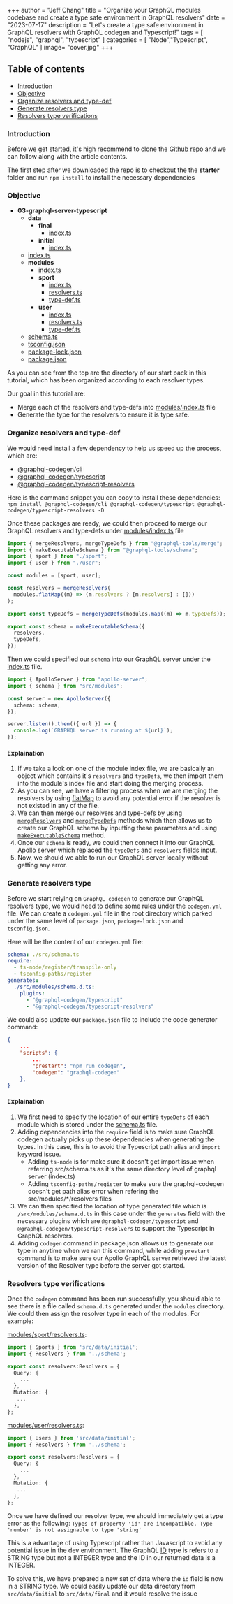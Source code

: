 +++
author = "Jeff Chang"
title = "Organize your GraphQL modules codebase and create a type safe environment in GraphQL resolvers"
date = "2023-07-17"
description = "Let's create a type safe environment in GraphQL resolvers with GraphQL codegen and Typescript!"
tags = [
    "nodejs", "graphql", "typescript"
]
categories = [
    "Node","Typescript", "GraphQL"
]
image= "cover.jpg"
+++

## Table of contents

- [Introduction](#introduction)
- [Objective](#objective)
- [Organize resolvers and type-def](#organize-file)
- [Generate resolvers type](#resolver-type-safe)
- [Resolvers type verifications](#verifications)

### Introduction<a name="introduction"></a>

Before we get started, it's high recommend to clone the [Github repo](https://github.com/Jeffcw96/graphql-learning-journey/tree/master/03-graphql-server-typescript) and we can follow along with the article contents.

The first step after we downloaded the repo is to checkout the the **starter** folder and run `npm install` to install the necessary dependencies

### Objective<a name="objective"></a>

- **03\-graphql\-server\-typescript**
  - **data**
    - **final**
      - [index.ts](https://github.com/Jeffcw96/graphql-learning-journey/tree/master/03-graphql-server-typescript/starter/src/data/final/index.ts)
    - **initial**
      - [index.ts](https://github.com/Jeffcw96/graphql-learning-journey/tree/master/03-graphql-server-typescript/starter/src/data/initial/index.ts)
  - [index.ts](https://github.com/Jeffcw96/graphql-learning-journey/tree/master/03-graphql-server-typescript/starter/src/index.ts)
  - **modules**
    - [index.ts](https://github.com/Jeffcw96/graphql-learning-journey/tree/master/03-graphql-server-typescript/starter/src/modules/index.ts)
    - **sport**
      - [index.ts](https://github.com/Jeffcw96/graphql-learning-journey/tree/master/03-graphql-server-typescript/starter/src/modules/sport/index.ts)
      - [resolvers.ts](https://github.com/Jeffcw96/graphql-learning-journey/tree/master/03-graphql-server-typescript/starter/src/modules/sport/resolvers.ts)
      - [type\-def.ts](https://github.com/Jeffcw96/graphql-learning-journey/tree/master/03-graphql-server-typescript/starter/src/modules/sport/type-def.ts)
    - **user**
      - [index.ts](https://github.com/Jeffcw96/graphql-learning-journey/tree/master/03-graphql-server-typescript/starter/src/modules/user/index.ts)
      - [resolvers.ts](https://github.com/Jeffcw96/graphql-learning-journey/tree/master/03-graphql-server-typescript/starter/src/modules/user/resolvers.ts)
      - [type\-def.ts](https://github.com/Jeffcw96/graphql-learning-journey/tree/master/03-graphql-server-typescript/starter/src/modules/user/type-def.ts)
  - [schema.ts](https://github.com/Jeffcw96/graphql-learning-journey/tree/master/03-graphql-server-typescript/starter/src/schema.ts)
  - [tsconfig.json](https://github.com/Jeffcw96/graphql-learning-journey/tree/master/03-graphql-server-typescript/starter/tsconfig.json)
  - [package\-lock.json](https://github.com/Jeffcw96/graphql-learning-journey/tree/master/03-graphql-server-typescript/starter/package-lock.json)
  - [package.json](https://github.com/Jeffcw96/graphql-learning-journey/tree/master/03-graphql-server-typescript/starter/package.json)

As you can see from the top are the directory of our start pack in this tutorial, which has been organized according to each resolver types.

Our goal in this tutorial are:

- Merge each of the resolvers and type-defs into [modules/index.ts](https://github.com/Jeffcw96/graphql-learning-journey/tree/master/03-graphql-server-typescript/starter/src/modules/index.ts) file
- Generate the type for the resolvers to ensure it is type safe.

### Organize resolvers and type-def<a name="organize-file"></a>

We would need install a few dependency to help us speed up the process, which are:

- [@graphql-codegen/cli](https://www.npmjs.com/package/@graphql-codegen/cli)
- [@graphql-codegen/typescript](https://www.npmjs.com/package/@graphql-codegen/typescript)
- [@graphql-codegen/typescript-resolvers](https://www.npmjs.com/package/@graphql-codegen/typescript-resolvers)

Here is the command snippet you can copy to install these dependencies:
`npm install @graphql-codegen/cli @graphql-codegen/typescript @graphql-codegen/typescript-resolvers -D`

Once these packages are ready, we could then proceed to merge our GraphQL resolvers and type-defs under [modules/index.ts](https://github.com/Jeffcw96/graphql-learning-journey/tree/master/03-graphql-server-typescript/starter/src/modules/index.ts) file

```ts
import { mergeResolvers, mergeTypeDefs } from "@graphql-tools/merge";
import { makeExecutableSchema } from "@graphql-tools/schema";
import { sport } from "./sport";
import { user } from "./user";

const modules = [sport, user];

const resolvers = mergeResolvers(
  modules.flatMap((m) => (m.resolvers ? [m.resolvers] : []))
);

export const typeDefs = mergeTypeDefs(modules.map((m) => m.typeDefs));

export const schema = makeExecutableSchema({
  resolvers,
  typeDefs,
});
```

Then we could specified our `schema` into our GraphQL server under the [index.ts](https://github.com/Jeffcw96/graphql-learning-journey/blob/master/03-graphql-server-typescript/starter/src/index.ts) file.

```ts
import { ApolloServer } from "apollo-server";
import { schema } from "src/modules";

const server = new ApolloServer({
  schema: schema,
});

server.listen().then(({ url }) => {
  console.log(`GRAPHQL server is running at ${url}`);
});
```

#### Explaination

1. If we take a look on one of the module index file, we are basically an object which contains it's `resolvers` and `typeDefs`, we then import them into the module's index file and start doing the merging process.
2. As you can see, we have a filtering process when we are merging the resolvers by using [flatMap](https://developer.mozilla.org/en-US/docs/Web/JavaScript/Reference/Global_Objects/Array/flatMap) to avoid any potential error if the resolver is not existed in any of the file.
3. We can then merge our resolvers and type-defs by using [`mergeResolvers`](https://the-guild.dev/graphql/tools/docs/schema-merging#merging-resolvers) and [`mergeTypeDefs`](https://the-guild.dev/graphql/tools/docs/schema-merging#merging-type-definitions) methods which then allows us to create our GraphQL schema by inputting these parameters and using [`makeExecutableSchema`](https://the-guild.dev/graphql/tools/docs/schema-directives#using-schema-directives) method.
4. Once our `schema` is ready, we could then connect it into our GraphQL Apollo server which replaced the `typeDefs` and `resolvers` fields input.
5. Now, we should we able to run our GraphQL server locally without getting any error.

### Generate resolvers type<a name="resolver-type-safe"></a>

Before we start relying on `GraphQL codegen` to generate our GraphQL resolvers type, we would need to define some rules under the `codegen.yml` file.
We can create a `codegen.yml` file in the root directory which parked under the same level of `package.json`, `package-lock.json` and `tsconfig.json`.

Here will be the content of our `codegen.yml` file:

```yaml
schema: ./src/schema.ts
require:
  - ts-node/register/transpile-only
  - tsconfig-paths/register
generates:
  ./src/modules/schema.d.ts:
    plugins:
      - "@graphql-codegen/typescript"
      - "@graphql-codegen/typescript-resolvers"
```

We could also update our `package.json` file to include the code generator command:

```json
{
    ...
    "scripts": {
        ...
        "prestart": "npm run codegen",
        "codegen": "graphql-codegen"
    },
}
```

#### Explaination

1. We first need to specify the location of our entire `typeDefs` of each module which is stored under the [schema.ts](https://github.com/Jeffcw96/graphql-learning-journey/tree/master/03-graphql-server-typescript/starter/src/schema.ts) file.
2. Adding dependencies into the `require` field is to make sure GraphQL codegen actually picks up these dependencies when generating the types. In this case, this is to avoid the Typescript path alias and `import` keyword issue.
   - Adding `ts-node` is for make sure it doesn't get import issue when referring src/schema.ts as it's the same directory level of graphql server (index.ts)
   - Adding `tsconfig-paths/register` to make sure the graphql-codegen doesn't get path alias error when refering the src/modules/\*/resolvers files
3. We can then specified the location of type generated file which is `/src/modules/schema.d.ts` in this case under the `generates` field with the necessary plugins which are `@graphql-codegen/typescript` and `@graphql-codegen/typescript-resolvers` to support the Typescript in GraphQL resolvers.
4. Adding `codegen` command in package.json allows us to generate our type in anytime when we ran this command, while adding `prestart` command is to make sure our Apollo GraphQL server retrieved the latest version of the Resolver type before the server got started.

### Resolvers type verifications<a name="verifications"></a>

Once the `codegen` command has been run successfully, you should able to see there is a file called `schema.d.ts` generated under the `modules` directory.
We could then assign the resolver type in each of the modules. For example:

[modules/sport/resolvers.ts](https://github.com/Jeffcw96/graphql-learning-journey/tree/master/03-graphql-server-typescript/starter/src/modules/sport/resolvers.ts):

```ts
import { Sports } from 'src/data/initial';
import { Resolvers } from '../schema';

export const resolvers:Resolvers = {
  Query: {
    ...
  },
  Mutation: {
   ...
  },
};

```

[modules/user/resolvers.ts](https://github.com/Jeffcw96/graphql-learning-journey/tree/master/03-graphql-server-typescript/starter/src/modules/user/resolvers.ts):

```ts
import { Users } from 'src/data/initial';
import { Resolvers } from '../schema';

export const resolvers:Resolvers = {
  Query: {
    ...
  },
  Mutation: {
   ...
  },
};

```

Once we have defined our resolver type, we should immediately get a type error as the following:
`Types of property 'id' are incompatible. Type 'number' is not assignable to type 'string'`

This is a advantage of using Typescript rather than Javascript to avoid any potential issue in the dev environment. The GraphQL [ID](https://graphql.org/learn/schema/#scalar-types) type is refers to a STRING type but not a INTEGER type and the ID in our returned data is a INTEGER.

To solve this, we have prepared a new set of data where the `id` field is now in a STRING type. We could easily update our data directory from `src/data/initial` to `src/data/final` and it would resolve the issue

